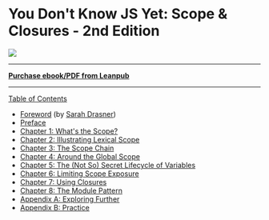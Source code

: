# You Don't Know JS Yet: Scope & Closures - 2nd Edition

![](images/cover.png)

***

[**Purchase ebook/PDF from Leanpub**](https://leanpub.com/ydkjsy-scope-closures)

***

[Table of Contents](toc.md)

* [Foreword](foreword.md) (by [Sarah Drasner](https://sarah.dev/))
* [Preface](broken-reference)
* [Chapter 1: What's the Scope?](ch1.md)
* [Chapter 2: Illustrating Lexical Scope](ch2.md)
* [Chapter 3: The Scope Chain](ch3.md)
* [Chapter 4: Around the Global Scope](ch4.md)
* [Chapter 5: The (Not So) Secret Lifecycle of Variables](ch5.md)
* [Chapter 6: Limiting Scope Exposure](ch6.md)
* [Chapter 7: Using Closures](ch7.md)
* [Chapter 8: The Module Pattern](ch8.md)
* [Appendix A: Exploring Further](apA.md)
* [Appendix B: Practice](apB.md)
